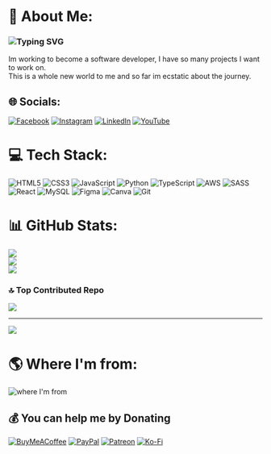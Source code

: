 # 💫 About Me:
### <img src="https://readme-typing-svg.demolab.com?font=Helvetica&size=24&pause=1000&random=false&width=435&lines=Love+coding+%F0%9F%91%A8%F0%9F%8F%BB%E2%80%8D%F0%9F%92%BB%F0%9F%8C%90+%F0%9F%94%A8+%F0%9F%91%B7+%F0%9F%A4%9D;Enjoy+anime+%E2%9B%A9%EF%B8%8F%F0%9F%8C%B8%F0%9F%8D%A5%E2%98%AF%F0%9F%8D%9C;Fight+for+Democracy+or+play+Apex+%F0%9F%8E%AE%F0%9F%95%B9%EF%B8%8F%F0%9F%91%BE;Love+hiking+with+the+Dogo+%F0%9F%8E%92%F0%9F%8F%95%EF%B8%8F%F0%9F%93%B8+%F0%9F%90%B6;Love+learning+as+much+as+i+can+%F0%9F%92%A1%F0%9F%A7%A0%F0%9F%A4%93;enjoy+finding+solutions+%F0%9F%95%B5%F0%9F%A7%A9%F0%9F%92%AF" alt="Typing SVG" /></a>

Im working to become a software developer, I have so many projects I want to work on. <br>This is a whole new world to me and so far im ecstatic about the journey.

## 🌐 Socials:
[![Facebook](https://img.shields.io/badge/Facebook-%231877F2.svg?logo=Facebook&logoColor=white)](https://facebook.com/intuitive.wolf) [![Instagram](https://img.shields.io/badge/Instagram-%23E4405F.svg?logo=Instagram&logoColor=white)](https://instagram.com/_intuitivewolf_) [![LinkedIn](https://img.shields.io/badge/LinkedIn-%230077B5.svg?logo=linkedin&logoColor=white)](https://linkedin.com/in/jack-perez) [![YouTube](https://img.shields.io/badge/YouTube-%23FF0000.svg?logo=YouTube&logoColor=white)](https://youtube.com/@@intuitivewolf3695) 

# 💻 Tech Stack:
![HTML5](https://img.shields.io/badge/html5-%23E34F26.svg?style=plastic&logo=html5&logoColor=white) ![CSS3](https://img.shields.io/badge/css3-%231572B6.svg?style=plastic&logo=css3&logoColor=white) ![JavaScript](https://img.shields.io/badge/javascript-%23323330.svg?style=plastic&logo=javascript&logoColor=%23F7DF1E) ![Python](https://img.shields.io/badge/python-3670A0?style=plastic&logo=python&logoColor=ffdd54) ![TypeScript](https://img.shields.io/badge/typescript-%23007ACC.svg?style=plastic&logo=typescript&logoColor=white) ![AWS](https://img.shields.io/badge/AWS-%23FF9900.svg?style=plastic&logo=amazon-aws&logoColor=white) ![SASS](https://img.shields.io/badge/SASS-hotpink.svg?style=plastic&logo=SASS&logoColor=white) ![React](https://img.shields.io/badge/react-%2320232a.svg?style=plastic&logo=react&logoColor=%2361DAFB) ![MySQL](https://img.shields.io/badge/mysql-4479A1.svg?style=plastic&logo=mysql&logoColor=white) ![Figma](https://img.shields.io/badge/figma-%23F24E1E.svg?style=plastic&logo=figma&logoColor=white) ![Canva](https://img.shields.io/badge/Canva-%2300C4CC.svg?style=plastic&logo=Canva&logoColor=white) ![Git](https://img.shields.io/badge/git-%23F05033.svg?style=plastic&logo=git&logoColor=white)

# 📊 GitHub Stats:
![](https://github-readme-stats.vercel.app/api?username=MorvidAngel&theme=tokyonight&hide_border=true&include_all_commits=true&count_private=false)<br/>
![](https://github-readme-streak-stats.herokuapp.com/?user=MorvidAngel&theme=tokyonight&hide_border=true)<br/>
![](https://github-readme-stats.vercel.app/api/top-langs/?username=MorvidAngel&theme=tokyonight&hide_border=true&include_all_commits=true&count_private=false&layout=compact)

### 🔝 Top Contributed Repo
![](https://github-contributor-stats.vercel.app/api?username=MorvidAngel&limit=5&theme=tokyonight&combine_all_yearly_contributions=true)

---
[![](https://visitcount.itsvg.in/api?id=MorvidAngel&icon=5&color=0)](https://visitcount.itsvg.in)

# 🌎 Where I'm from:
![where I'm from](https://upload.wikimedia.org/wikipedia/commons/e/eb/Machu_Picchu%2C_Peru.jpg)

## 💰 You can help me by Donating
  [![BuyMeACoffee](https://img.shields.io/badge/Buy%20Me%20a%20Coffee-ffdd00?style=for-the-badge&logo=buy-me-a-coffee&logoColor=black)](https://buymeacoffee.com/5d7n2s9m6bb) [![PayPal](https://img.shields.io/badge/PayPal-00457C?style=for-the-badge&logo=paypal&logoColor=white)](https://paypal.me/morvid) [![Patreon](https://img.shields.io/badge/Patreon-F96854?style=for-the-badge&logo=patreon&logoColor=white)](https://patreon.com/MorvidAngel) [![Ko-Fi](https://img.shields.io/badge/Ko--fi-F16061?style=for-the-badge&logo=ko-fi&logoColor=white)](https://ko-fi.com/MorvidAngel) 
